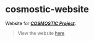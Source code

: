# cosmostic-website

Website for [***COSMOSTIC Project***](https://github.com/cosmostic-project).

> View the website [here](https://cosmostic.letz.dev/)